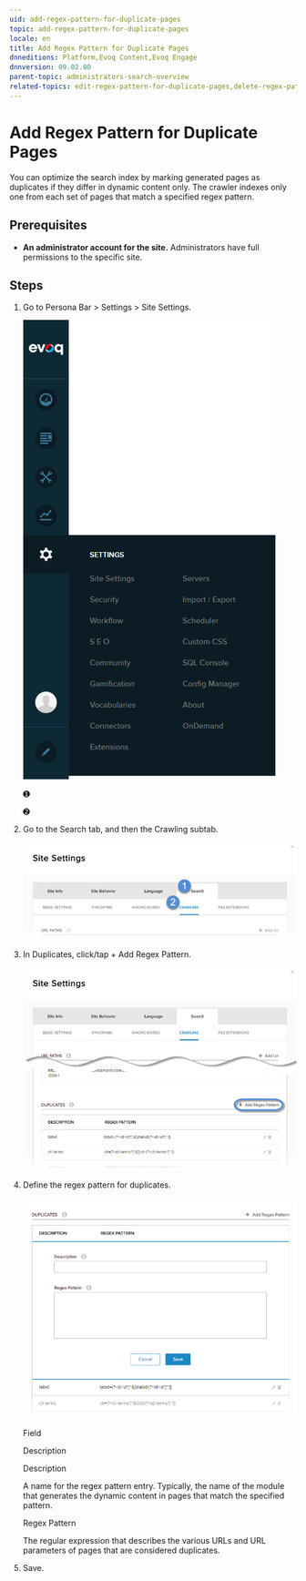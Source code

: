 ```yaml
---
uid: add-regex-pattern-for-duplicate-pages
topic: add-regex-pattern-for-duplicate-pages
locale: en
title: Add Regex Pattern for Duplicate Pages
dnneditions: Platform,Evoq Content,Evoq Engage
dnnversion: 09.02.00
parent-topic: administrators-search-overview
related-topics: edit-regex-pattern-for-duplicate-pages,delete-regex-pattern-for-duplicate-pages
---
```


# Add Regex Pattern for Duplicate Pages

You can optimize the search index by marking generated pages as duplicates if they differ in dynamic content only. The crawler indexes only one from each set of pages that match a specified regex pattern.

## Prerequisites

*   **An administrator account for the site.** Administrators have full permissions to the specific site.

## Steps

1.  Go to Persona Bar \> Settings \> Site Settings.
    
    ![Persona Bar > Settings > Site Settings](/images/scr-pbar-host-Settings-E91.png)
    
    ➊
    
    ➋
    
2.  Go to the Search tab, and then the Crawling subtab.
    
    ![Search > Crawling](/images/scr-pbtabs-all-Settings-SiteSettings-Search-Crawling-E90.png)
    
3.  In Duplicates, click/tap \+ Add Regex Pattern.
    
      
    
    ![](/images/scr-SiteSettings-Search-Crawling-duplicates-add-regex-pattern-button-E90.png)
    
      
    
4.  Define the regex pattern for duplicates.
    
      
    
    ![](/images/scr-SiteSettings-Search-Crawling-duplicates-add-regex-pattern-E90.png)
    
      
    
    Field
    
    Description
    
    Description
    
    A name for the regex pattern entry. Typically, the name of the module that generates the dynamic content in pages that match the specified pattern.
    
    Regex Pattern
    
    The regular expression that describes the various URLs and URL parameters of pages that are considered duplicates.
    
5.  Save.